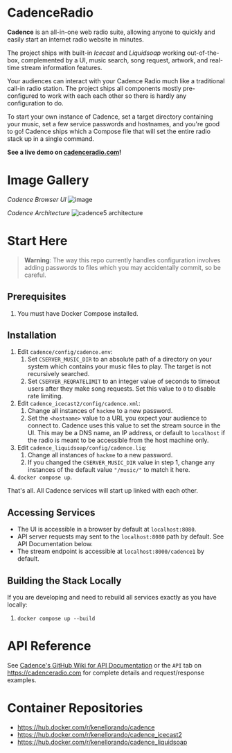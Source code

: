 # CadenceRadio

**Cadence** is an all-in-one web radio suite, allowing anyone to quickly and easily start an internet radio website in minutes.

The project ships with built-in _Icecast_ and _Liquidsoap_ working out-of-the-box, complemented by a UI, music search, song request, artwork, and real-time stream information features.

Your audiences can interact with your Cadence Radio much like a traditional call-in radio station. The project ships all components mostly pre-configured to work with each each other so there is hardly any configuration to do.

To start your own instance of Cadence, set a target directory containing your music, set a few service passwords and hostnames, and you're good to go! Cadence ships which a Compose file that will set the entire radio stack up in a single command.

**See a live demo on [cadenceradio.com](https://cadenceradio.com/)!**

# Image Gallery

*Cadence Browser UI*
![image](https://user-images.githubusercontent.com/17265041/205480947-998137da-fc10-4084-a311-0020f3ddbd0e.png)

*Cadence Architecture*
![cadence5 architecture](https://user-images.githubusercontent.com/17265041/185465196-66fc2249-e43a-46f7-a12f-dbde9aaf8172.png)

# Start Here

> **Warning**: The way this repo currently handles configuration involves adding passwords to files which you may accidentally commit, so be careful.

## Prerequisites
1. You must have Docker Compose installed.

## Installation
1. Edit `cadence/config/cadence.env`:
   1. Set `CSERVER_MUSIC_DIR` to an absolute path of a directory on your system which contains your music files to play. The target is not recursively searched.
   2. Set `CSERVER_REQRATELIMIT` to an integer value of seconds to timeout users after they make song requests. Set this value to `0` to disable rate limiting.
2. Edit `cadence_icecast2/config/cadence.xml`:
   1. Change all instances of `hackme` to a new password.
   2. Set the `<hostname>` value to a URL you expect your audience to connect to. Cadence uses this value to set the stream source in the UI. This may be a DNS name, an IP address, or default to `localhost` if the radio is meant to be accessible from the host machine only.
3. Edit `cadence_liquidsoap/config/cadence.liq`:
   1. Change all instances of `hackme` to a new password.
   2. If you changed the `CSERVER_MUSIC_DIR` value in step 1, change any instances of the default value `"/music/"` to match it here.
4. `docker compose up`. 

That's all. All Cadence services will start up linked with each other.

## Accessing Services
- The UI is accessible in a browser by default at `localhost:8080`.
- API server requests may sent to the `localhost:8080` path by default. See API Documentation below.
- The stream endpoint is accessible at `localhost:8000/cadence1` by default.

## Building the Stack Locally
If you are developing and need to rebuild all services exactly as you have locally:
1. `docker compose up --build`

# API Reference
See [Cadence's GitHub Wiki for API Documentation](https://github.com/kenellorando/cadence/wiki/API-Reference) or the `API` tab on https://cadenceradio.com for complete details and request/response examples.

# Container Repositories
- https://hub.docker.com/r/kenellorando/cadence
- https://hub.docker.com/r/kenellorando/cadence_icecast2
- https://hub.docker.com/r/kenellorando/cadence_liquidsoap
